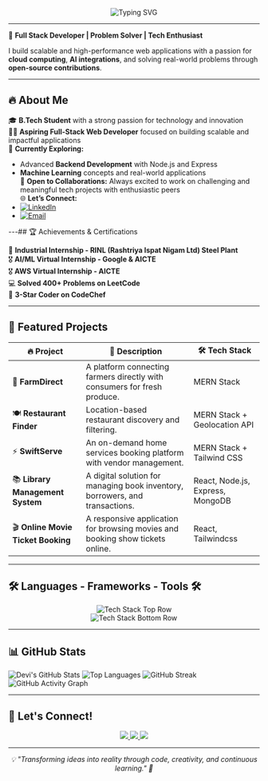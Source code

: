 <p align="center">
  <img src="https://readme-typing-svg.herokuapp.com?font=Fira+Code&size=30&pause=1000&color=61DAFB&center=true&vCenter=true&width=600&lines=Hi%2C+I'm+Devi+Sree+Prasanth+Reddy!;Full-Stack+Web+Developer+%F0%9F%9A%80;Passionate+About+AI+%26+ML+%F0%9F%92%A1" alt="Typing SVG" />
</p>

---

🚀 **Full Stack Developer | Problem Solver | Tech Enthusiast**

I build scalable and high-performance web applications with a passion for **cloud computing**, **AI integrations**, and solving real-world problems through **open-source contributions**.

---
## 🔥 About Me  

🎓 **B.Tech Student** with a strong passion for technology and innovation  
👨‍💻 **Aspiring Full-Stack Web Developer** focused on building scalable and impactful applications  
🧠 **Currently Exploring:**  
- Advanced **Backend Development** with Node.js and Express  
- **Machine Learning** concepts and real-world applications  
🤝 **Open to Collaborations:** Always excited to work on challenging and meaningful tech projects with enthusiastic peers  
🌐 **Let’s Connect:**  
- [![LinkedIn](https://img.shields.io/badge/LinkedIn-0077B5?style=flat&logo=linkedin&logoColor=white)](https://www.linkedin.com/in/b-devi-sree-prasanth-reddy-41b540256/)  
- [![Email](https://img.shields.io/badge/Email-D14836?style=flat&logo=gmail&logoColor=white)](mailto:dsp771122@gmail.com)


---## 🏆 Achievements & Certifications

🏢 **Industrial Internship - RINL (Rashtriya Ispat Nigam Ltd) Steel Plant**  
🎖️ **AI/ML Virtual Internship - Google & AICTE**  
🎖️ **AWS Virtual Internship - AICTE**   
💻 **Solved 400+ Problems on LeetCode**  
🏅 **3-Star Coder on CodeChef**


---
## 🚀 Featured Projects

| 🔥 Project | 📝 Description | 🛠️ Tech Stack |
|------------|----------------|---------------|
| 🌾 **FarmDirect** | A platform connecting farmers directly with consumers for fresh produce. | MERN Stack |
| 🍽️ **Restaurant Finder** | Location-based restaurant discovery and filtering. | MERN Stack + Geolocation API |
| ⚡ **SwiftServe** | An on-demand home services booking platform with vendor management. | MERN Stack + Tailwind CSS |
| 📚 **Library Management System** | A digital solution for managing book inventory, borrowers, and transactions. | React, Node.js, Express, MongoDB |
| 🎬 **Online Movie Ticket Booking** | A responsive application for browsing movies and booking show tickets online. | React, Tailwindcss |

---

## 🛠️ Languages - Frameworks - Tools 🛠️  
<p align="center">
  <img src="https://skillicons.dev/icons?theme=dark&i=html,css,javascript,react,nodejs,express,mongodb" alt="Tech Stack Top Row" />
  <br>
  <img src="https://skillicons.dev/icons?theme=dark&i=mysql,postman,github,git,cpp,python,java,c" alt="Tech Stack Bottom Row" />
</p>

---

## 📊 GitHub Stats

![Devi's GitHub Stats](https://github-readme-stats.vercel.app/api?username=DeviSreePrasanth&show_icons=true&theme=radical)
![Top Languages](https://github-readme-stats.vercel.app/api/top-langs/?username=DeviSreePrasanth&layout=compact&theme=radical)
![GitHub Streak](https://github-readme-streak-stats.herokuapp.com/?user=DeviSreePrasanth&theme=radical)
![GitHub Activity Graph](https://github-readme-activity-graph.vercel.app/graph?username=DeviSreePrasanth&theme=radical)

---

## 🎯 Let's Connect!  

<p align="center">
  <a href="https://www.linkedin.com/in/b-devi-sree-prasanth-reddy-41b540256/">
    <img src="https://img.shields.io/badge/LinkedIn-0077B5?style=for-the-badge&logo=linkedin&logoColor=white" />
  </a>
  
  <a href="https://devisreeprasanth.me/">
    <img src="https://img.shields.io/badge/Portfolio-FF5722?style=for-the-badge&logo=google-chrome&logoColor=white" />
  </a>
  <a href="mailto:dsp771122@gmail.com">
    <img src="https://img.shields.io/badge/Email-D14836?style=for-the-badge&logo=gmail&logoColor=white" />
  </a>
</p>

---

<p align="center"><i>💡 "Transforming ideas into reality through code, creativity, and continuous learning." 🌟</i></p>

